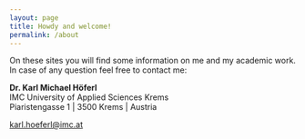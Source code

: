 ```yaml
---
layout: page
title: Howdy and welcome!
permalink: /about
---
```


On these sites you will find some information on me and my academic work. In case of any question feel free to contact me:

**Dr. Karl Michael Höferl**  
IMC University of Applied Sciences Krems  
Piaristengasse 1 | 3500 Krems | Austria

[karl.hoeferl@imc.at](mailto:karl.hoeferl@imc.ac.at)
